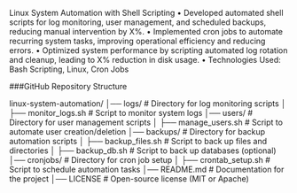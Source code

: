 Linux System Automation with Shell Scripting
	•	Developed automated shell scripts for log monitoring, user management, and scheduled backups, reducing manual intervention by X%.
	•	Implemented cron jobs to automate recurring system tasks, improving operational efficiency and reducing errors.
	•	Optimized system performance by scripting automated log rotation and cleanup, leading to X% reduction in disk usage.
	•	Technologies Used: Bash Scripting, Linux, Cron Jobs

 ###GitHub Repository Structure

linux-system-automation/
│── logs/                      # Directory for log monitoring scripts
│   ├── monitor_logs.sh        # Script to monitor system logs
│── users/                     # Directory for user management scripts
│   ├── manage_users.sh        # Script to automate user creation/deletion
│── backups/                   # Directory for backup automation scripts
│   ├── backup_files.sh        # Script to back up files and directories
│   ├── backup_db.sh           # Script to back up databases (optional)
│── cronjobs/                  # Directory for cron job setup
│   ├── crontab_setup.sh       # Script to schedule automation tasks
│── README.md                  # Documentation for the project
│── LICENSE                    # Open-source license (MIT or Apache)
